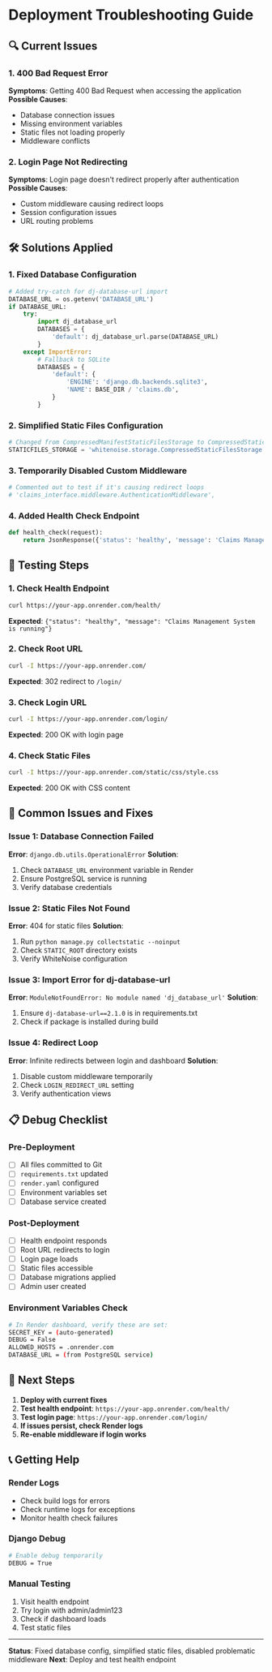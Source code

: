 # Deployment Troubleshooting Guide

## 🔍 Current Issues

### 1. 400 Bad Request Error
**Symptoms**: Getting 400 Bad Request when accessing the application
**Possible Causes**:
- Database connection issues
- Missing environment variables
- Static files not loading properly
- Middleware conflicts

### 2. Login Page Not Redirecting
**Symptoms**: Login page doesn't redirect properly after authentication
**Possible Causes**:
- Custom middleware causing redirect loops
- Session configuration issues
- URL routing problems

## 🛠️ Solutions Applied

### 1. Fixed Database Configuration
```python
# Added try-catch for dj-database-url import
DATABASE_URL = os.getenv('DATABASE_URL')
if DATABASE_URL:
    try:
        import dj_database_url
        DATABASES = {
            'default': dj_database_url.parse(DATABASE_URL)
        }
    except ImportError:
        # Fallback to SQLite
        DATABASES = {
            'default': {
                'ENGINE': 'django.db.backends.sqlite3',
                'NAME': BASE_DIR / 'claims.db',
            }
        }
```

### 2. Simplified Static Files Configuration
```python
# Changed from CompressedManifestStaticFilesStorage to CompressedStaticFilesStorage
STATICFILES_STORAGE = 'whitenoise.storage.CompressedStaticFilesStorage'
```

### 3. Temporarily Disabled Custom Middleware
```python
# Commented out to test if it's causing redirect loops
# 'claims_interface.middleware.AuthenticationMiddleware',
```

### 4. Added Health Check Endpoint
```python
def health_check(request):
    return JsonResponse({'status': 'healthy', 'message': 'Claims Management System is running'})
```

## 🔧 Testing Steps

### 1. Check Health Endpoint
```bash
curl https://your-app.onrender.com/health/
```
**Expected**: `{"status": "healthy", "message": "Claims Management System is running"}`

### 2. Check Root URL
```bash
curl -I https://your-app.onrender.com/
```
**Expected**: 302 redirect to `/login/`

### 3. Check Login URL
```bash
curl -I https://your-app.onrender.com/login/
```
**Expected**: 200 OK with login page

### 4. Check Static Files
```bash
curl -I https://your-app.onrender.com/static/css/style.css
```
**Expected**: 200 OK with CSS content

## 🚨 Common Issues and Fixes

### Issue 1: Database Connection Failed
**Error**: `django.db.utils.OperationalError`
**Solution**:
1. Check `DATABASE_URL` environment variable in Render
2. Ensure PostgreSQL service is running
3. Verify database credentials

### Issue 2: Static Files Not Found
**Error**: 404 for static files
**Solution**:
1. Run `python manage.py collectstatic --noinput`
2. Check `STATIC_ROOT` directory exists
3. Verify WhiteNoise configuration

### Issue 3: Import Error for dj-database-url
**Error**: `ModuleNotFoundError: No module named 'dj_database_url'`
**Solution**:
1. Ensure `dj-database-url==2.1.0` is in requirements.txt
2. Check if package is installed during build

### Issue 4: Redirect Loop
**Error**: Infinite redirects between login and dashboard
**Solution**:
1. Disable custom middleware temporarily
2. Check `LOGIN_REDIRECT_URL` setting
3. Verify authentication views

## 📋 Debug Checklist

### Pre-Deployment
- [ ] All files committed to Git
- [ ] `requirements.txt` updated
- [ ] `render.yaml` configured
- [ ] Environment variables set
- [ ] Database service created

### Post-Deployment
- [ ] Health endpoint responds
- [ ] Root URL redirects to login
- [ ] Login page loads
- [ ] Static files accessible
- [ ] Database migrations applied
- [ ] Admin user created

### Environment Variables Check
```bash
# In Render dashboard, verify these are set:
SECRET_KEY = (auto-generated)
DEBUG = False
ALLOWED_HOSTS = .onrender.com
DATABASE_URL = (from PostgreSQL service)
```

## 🔄 Next Steps

1. **Deploy with current fixes**
2. **Test health endpoint**: `https://your-app.onrender.com/health/`
3. **Test login page**: `https://your-app.onrender.com/login/`
4. **If issues persist, check Render logs**
5. **Re-enable middleware if login works**

## 📞 Getting Help

### Render Logs
- Check build logs for errors
- Check runtime logs for exceptions
- Monitor health check failures

### Django Debug
```bash
# Enable debug temporarily
DEBUG = True
```

### Manual Testing
1. Visit health endpoint
2. Try login with admin/admin123
3. Check if dashboard loads
4. Test static files

---

**Status**: Fixed database config, simplified static files, disabled problematic middleware
**Next**: Deploy and test health endpoint
